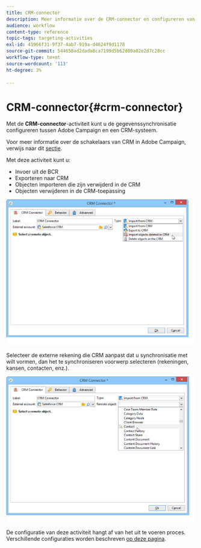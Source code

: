 ```yaml
---
title: CRM-connector
description: Meer informatie over de CRM-connector en configureren van gegevenssynchronisatie
audience: workflow
content-type: reference
topic-tags: targeting-activities
exl-id: 41966f31-9f37-4ab7-919a-d4624f9d1178
source-git-commit: 544658ad2dada8ca7199d5b62d09a02e2d7c28cc
workflow-type: tm+mt
source-wordcount: '113'
ht-degree: 3%

---
```


# CRM-connector{#crm-connector}

Met de **CRM-connector**-activiteit kunt u de gegevenssynchronisatie configureren tussen Adobe Campaign en een CRM-systeem.

Voor meer informatie over de schakelaars van CRM in Adobe Campaign, verwijs naar dit [sectie](../../platform/using/crm-connectors.md).

Met deze activiteit kunt u:

* Invoer uit de BCR
* Exporteren naar CRM
* Objecten importeren die zijn verwijderd in de CRM
* Objecten verwijderen in de CRM-toepassing

![](assets/crm_task_select_op.png)

Selecteer de externe rekening die CRM aanpast dat u synchronisatie met wilt vormen, dan het te synchroniseren voorwerp selecteren (rekeningen, kansen, contacten, enz.).

![](assets/crm_task_select_obj.png)

De configuratie van deze activiteit hangt af van het uit te voeren proces. Verschillende configuraties worden beschreven [op deze pagina](../../platform/using/crm-data-sync.md).
